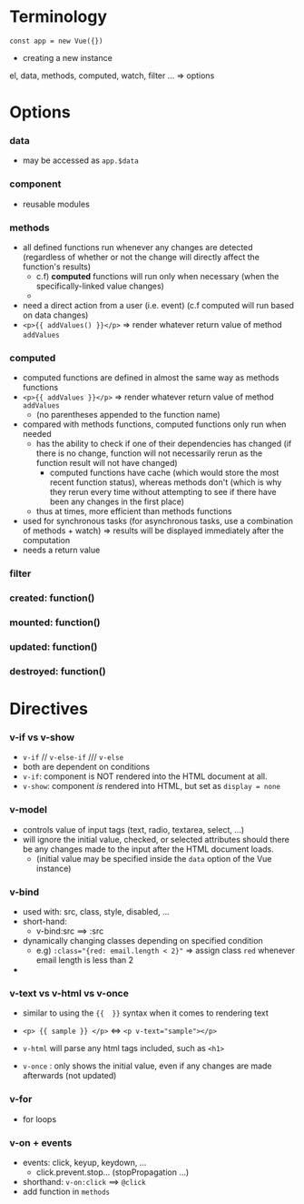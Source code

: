 # Terminology

`const app = new Vue({})`

- creating a new instance

el, data, methods, computed, watch, filter ... => options







# Options

### data

- may be accessed as `app.$data`



### component 

- reusable modules



### methods

- all defined functions run whenever any changes are detected (regardless of whether or not the change will directly affect the function's results)
  - c.f) **computed** functions will run only when necessary (when the specifically-linked value changes)
  - 
- need a direct action from a user (i.e. event) (c.f computed will run based on data changes)
- `<p>{{ addValues() }}</p>` => render whatever return value of method `addValues`





### computed

- computed functions are defined in almost the same way as methods functions
- `<p>{{ addValues }}</p>` => render whatever return value of method `addValues`
  - (no parentheses appended to the function name)
- compared with methods functions, computed functions only run when needed
  - has the ability to check if one of their dependencies has changed (if there is no change, function will not necessarily rerun as the function result will not have changed)
    - computed functions have cache (which would store the most recent function status), whereas methods don't (which is why they rerun every time without attempting to see if there have been any changes in the first place)
  - thus at times, more efficient than methods functions
- used for synchronous tasks (for asynchronous tasks, use a combination of methods + watch)  => results will be displayed immediately after the computation
- needs a return value





### filter









### created: function()



### mounted: function()





### updated: function()





### destroyed: function()









# Directives

### v-if   vs  v-show

- `v-if` // `v-else-if`   /// `v-else`
- both are dependent on conditions
- `v-if`: component is NOT rendered into the HTML document at all.
- `v-show`: component _is_ rendered into HTML, but set as `display = none`





### v-model

- controls value of input tags (text, radio, textarea, select, ...)
- will ignore the initial value, checked, or selected attributes should there be any changes made to the input after the HTML document loads.
  - (initial value may be specified inside the `data` option of the Vue instance)



### v-bind

- used with: src, class, style, disabled, ...
- short-hand: 
  - v-bind:src ==> :src
- dynamically changing classes depending on specified condition
  - e.g) `:class="{red: email.length < 2}"` => assign class `red` whenever email length is less than 2
- 





### v-text   vs   v-html   vs   v-once

- similar to using the `{{  }}` syntax when it comes to rendering text
- `<p> {{ sample }} </p>`   <=>  `<p v-text="sample"></p>`

- `v-html` will parse any html tags included, such as `<h1>`
- `v-once` : only shows the initial value, even if any changes are made afterwards (not updated)



### v-for

- for loops



### v-on + events

- events: click, keyup, keydown, ...
  - click.prevent.stop...   (stopPropagation ...)
- shorthand:  `v-on:click` ==> `@click`
- add function in `methods`













